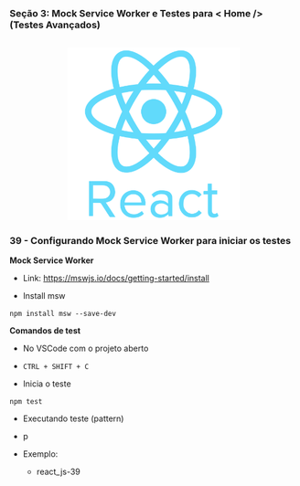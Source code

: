 ##
### Seção 3: Mock Service Worker e Testes para < Home /> (Testes Avançados)
##


<p align="center">
  <img alt="...." src="../1 Seção - Introdução/pngwing.com.png" width="60%">
</p>




### 39 - Configurando Mock Service Worker para iniciar os testes

**Mock Service Worker**

- Link: https://mswjs.io/docs/getting-started/install

- Install msw
```
npm install msw --save-dev
```

**Comandos de test**


- No VSCode com o projeto aberto

- `CTRL + SHIFT + C`

- Inicia o teste

```
npm test
```

- Executando teste (pattern)

- p


- Exemplo:
  - react_js-39






























